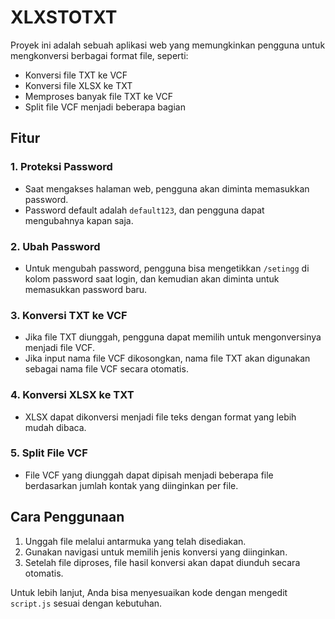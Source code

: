 # XLXSTOTXT

Proyek ini adalah sebuah aplikasi web yang memungkinkan pengguna untuk mengkonversi berbagai format file, seperti:
- Konversi file TXT ke VCF
- Konversi file XLSX ke TXT
- Memproses banyak file TXT ke VCF
- Split file VCF menjadi beberapa bagian

## Fitur

### 1. Proteksi Password
- Saat mengakses halaman web, pengguna akan diminta memasukkan password. 
- Password default adalah `default123`, dan pengguna dapat mengubahnya kapan saja.

### 2. Ubah Password
- Untuk mengubah password, pengguna bisa mengetikkan `/setingg` di kolom password saat login, dan kemudian akan diminta untuk memasukkan password baru.

### 3. Konversi TXT ke VCF
- Jika file TXT diunggah, pengguna dapat memilih untuk mengonversinya menjadi file VCF.
- Jika input nama file VCF dikosongkan, nama file TXT akan digunakan sebagai nama file VCF secara otomatis.

### 4. Konversi XLSX ke TXT
- XLSX dapat dikonversi menjadi file teks dengan format yang lebih mudah dibaca.

### 5. Split File VCF
- File VCF yang diunggah dapat dipisah menjadi beberapa file berdasarkan jumlah kontak yang diinginkan per file.

## Cara Penggunaan

1. Unggah file melalui antarmuka yang telah disediakan.
2. Gunakan navigasi untuk memilih jenis konversi yang diinginkan.
3. Setelah file diproses, file hasil konversi akan dapat diunduh secara otomatis.

Untuk lebih lanjut, Anda bisa menyesuaikan kode dengan mengedit `script.js` sesuai dengan kebutuhan.